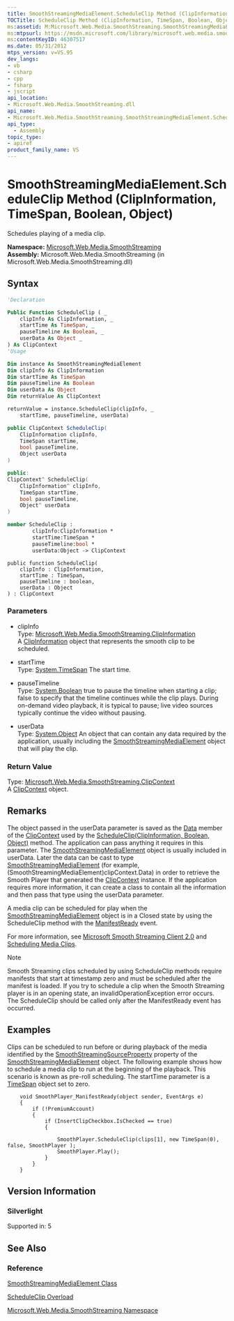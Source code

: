 ```yaml
---
title: SmoothStreamingMediaElement.ScheduleClip Method (ClipInformation, TimeSpan, Boolean, Object) (Microsoft.Web.Media.SmoothStreaming)
TOCTitle: ScheduleClip Method (ClipInformation, TimeSpan, Boolean, Object)
ms:assetid: M:Microsoft.Web.Media.SmoothStreaming.SmoothStreamingMediaElement.ScheduleClip(Microsoft.Web.Media.SmoothStreaming.ClipInformation,System.TimeSpan,System.Boolean,System.Object)
ms:mtpsurl: https://msdn.microsoft.com/library/microsoft.web.media.smoothstreaming.smoothstreamingmediaelement.scheduleclip(v=VS.95)
ms:contentKeyID: 46307517
ms.date: 05/31/2012
mtps_version: v=VS.95
dev_langs:
- vb
- csharp
- cpp
- fsharp
- jscript
api_location:
- Microsoft.Web.Media.SmoothStreaming.dll
api_name:
- Microsoft.Web.Media.SmoothStreaming.SmoothStreamingMediaElement.ScheduleClip
api_type:
  - Assembly
topic_type:
- apiref
product_family_name: VS
---
```


# SmoothStreamingMediaElement.ScheduleClip Method (ClipInformation, TimeSpan, Boolean, Object)

Schedules playing of a media clip.

**Namespace:**  [Microsoft.Web.Media.SmoothStreaming](microsoft-web-media-smoothstreaming-namespace_1.md)  
**Assembly:**  Microsoft.Web.Media.SmoothStreaming (in Microsoft.Web.Media.SmoothStreaming.dll)

## Syntax

```vb
'Declaration

Public Function ScheduleClip ( _
    clipInfo As ClipInformation, _
    startTime As TimeSpan, _
    pauseTimeline As Boolean, _
    userData As Object _
) As ClipContext
'Usage

Dim instance As SmoothStreamingMediaElement
Dim clipInfo As ClipInformation
Dim startTime As TimeSpan
Dim pauseTimeline As Boolean
Dim userData As Object
Dim returnValue As ClipContext

returnValue = instance.ScheduleClip(clipInfo, _
    startTime, pauseTimeline, userData)
```

```csharp
public ClipContext ScheduleClip(
    ClipInformation clipInfo,
    TimeSpan startTime,
    bool pauseTimeline,
    Object userData
)
```

```cpp
public:
ClipContext^ ScheduleClip(
    ClipInformation^ clipInfo,
    TimeSpan startTime,
    bool pauseTimeline,
    Object^ userData
)
```

``` fsharp
member ScheduleClip :
        clipInfo:ClipInformation *
        startTime:TimeSpan *
        pauseTimeline:bool *
        userData:Object -> ClipContext
```

```jscript
public function ScheduleClip(
    clipInfo : ClipInformation,
    startTime : TimeSpan,
    pauseTimeline : boolean,
    userData : Object
) : ClipContext
```

### Parameters

  - clipInfo  
    Type: [Microsoft.Web.Media.SmoothStreaming.ClipInformation](clipinformation-class-microsoft-web-media-smoothstreaming_1.md)  
    A [ClipInformation](clipinformation-class-microsoft-web-media-smoothstreaming_1.md) object that represents the smooth clip to be scheduled.

<!-- end list -->

  - startTime  
    Type: [System.TimeSpan](https://msdn.microsoft.com/library/269ew577\(v=vs.95\))  
    The start time.

<!-- end list -->

  - pauseTimeline  
    Type: [System.Boolean](https://msdn.microsoft.com/library/a28wyd50\(v=vs.95\))  
    true to pause the timeline when starting a clip; false to specify that the timeline continues while the clip plays. During on-demand video playback, it is typical to pause; live video sources typically continue the video without pausing.

<!-- end list -->

  - userData  
    Type: [System.Object](https://msdn.microsoft.com/library/e5kfa45b\(v=vs.95\))  
    An object that can contain any data required by the application, usually including the [SmoothStreamingMediaElement](smoothstreamingmediaelement-class-microsoft-web-media-smoothstreaming_1.md) object that will play the clip.

### Return Value

Type: [Microsoft.Web.Media.SmoothStreaming.ClipContext](clipcontext-class-microsoft-web-media-smoothstreaming_1.md)  
A [ClipContext](clipcontext-class-microsoft-web-media-smoothstreaming_1.md) object.

## Remarks

The object passed in the userData parameter is saved as the [Data](clipcontext-data-property-microsoft-web-media-smoothstreaming_1.md) member of the [ClipContext](clipcontext-class-microsoft-web-media-smoothstreaming_1.md) used by the [ScheduleClip(ClipInformation, Boolean, Object)](smoothstreamingmediaelement-scheduleclip-method-clipinformation-boolean-object-microsoft-web-media-smoothstreaming_1.md) method. The application can pass anything it requires in this parameter. The [SmoothStreamingMediaElement](smoothstreamingmediaelement-class-microsoft-web-media-smoothstreaming_1.md) object is usually included in userData. Later the data can be cast to type [SmoothStreamingMediaElement](smoothstreamingmediaelement-class-microsoft-web-media-smoothstreaming_1.md) (for example, (SmoothStreamingMediaElement)clipContext.Data) in order to retrieve the Smooth Player that generated the [ClipContext](clipcontext-class-microsoft-web-media-smoothstreaming_1.md) instance. If the application requires more information, it can create a class to contain all the information and then pass that type using the userData parameter.

A media clip can be scheduled for play when the [SmoothStreamingMediaElement](smoothstreamingmediaelement-class-microsoft-web-media-smoothstreaming_1.md) object is in a Closed state by using the ScheduleClip method with the [ManifestReady](smoothstreamingmediaelement-manifestready-event-microsoft-web-media-smoothstreaming_1.md) event.

For more information, see [Microsoft Smooth Streaming Client 2.0](microsoft-smooth-streaming-client-2-0.md) and [Scheduling Media Clips](scheduling-media-clips.md).

> [!NOTE]  
> Smooth Streaming clips scheduled by using ScheduleClip methods require manifests that start at timestamp zero and must be scheduled after the manifest is loaded. If you try to schedule a clip when the Smooth Streaming player is in an opening state, an invalidOperationException error occurs. The ScheduleClip should be called only after the ManifestReady event has occurred.

## Examples

Clips can be scheduled to run before or during playback of the media identified by the [SmoothStreamingSourceProperty](smoothstreamingmediaelement-smoothstreamingsourceproperty-field-microsoft-web-media-smoothstreaming_1.md) property of the [SmoothStreamingMediaElement](smoothstreamingmediaelement-class-microsoft-web-media-smoothstreaming_1.md) object. The following example shows how to schedule a media clip to run at the beginning of the playback. This scenario is known as pre-roll scheduling. The startTime parameter is a [TimeSpan](https://msdn.microsoft.com/library/269ew577\(v=vs.95\)) object set to zero.

```
    void SmoothPlayer_ManifestReady(object sender, EventArgs e)
    {
        if (!PremiumAccount)
        {
            if (InsertClipCheckbox.IsChecked == true)
            {

                SmoothPlayer.ScheduleClip(clips[1], new TimeSpan(0), false, SmoothPlayer );
                SmoothPlayer.Play();
            }
        }
    }
```

## Version Information

### Silverlight

Supported in: 5  

## See Also

### Reference

[SmoothStreamingMediaElement Class](smoothstreamingmediaelement-class-microsoft-web-media-smoothstreaming_1.md)

[ScheduleClip Overload](smoothstreamingmediaelement-scheduleclip-method-microsoft-web-media-smoothstreaming_1.md)

[Microsoft.Web.Media.SmoothStreaming Namespace](microsoft-web-media-smoothstreaming-namespace_1.md)
